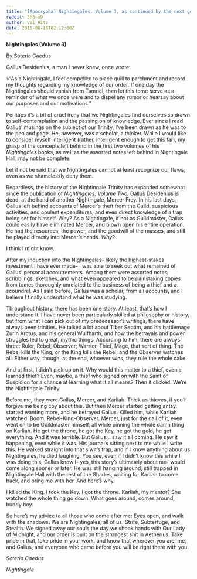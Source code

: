 ```yaml
---
title: "[Apocrypha] Nightingales, Volume 3, as continued by the next generation of the Nightingale Trinity."
reddit: 3h5rx9
author: Val_Ritz
date: 2015-08-16T02:12:00Z
---
```


**Nightingales (Volume 3)**

By Soteria Caedus

Gallus Desidenius, a man I never knew, once wrote: 

&gt;“As a Nightingale, I feel compelled to place quill to parchment and record my thoughts regarding my knowledge of our order. If one day the Nightingales should vanish from Tamriel, then let this tome serve as a reminder of what we once were and to dispel any rumor or hearsay about our purposes and our motivations.” 

Perhaps it’s a bit of cruel irony that we Nightingales find ourselves so drawn to self-contemplation and the passing on of knowledge. Ever since I read Gallus’ musings on the subject of our Trinity, I’ve been drawn as he was to the pen and page. He, however, was a scholar, a thinker. While I would like to consider myself intelligent (rather, intelligent enough to get this far), my grasp of the concepts left behind in the first two volumes of his *Nightingales* books, as well as the assorted notes left behind in Nightingale Hall, may not be complete.

Let it not be said that we Nightingales cannot at least recognize our flaws, even as we shamelessly deny them.

Regardless, the history of the Nightingale Trinity has expanded somewhat since the publication of *Nightingales, Volume Two.* Gallus Desidenius is dead, at the hand of another Nightingale, Mercer Frey. In his last days, Gallus left behind accounts of Mercer’s theft from the Guild, suspicious activities, and opulent expenditures, and even direct knowledge of a trap being set for himself. Why? As a Nightingale, if not as Guildmaster, Gallus could easily have eliminated Mercer, and blown open his entire operation. He had the resources, the power, and the goodwill of the masses, and still he played directly into Mercer’s hands. *Why?*

I think I might know.

After my induction into the Nightingales- likely the highest-stakes investment I have ever made- I was able to seek out what remained of Gallus’ personal accoutrements. Among them were assorted notes, scribblings, sketches, and what even appeared to be painstaking copies from tomes thoroughly unrelated to the business of being a thief and a scoundrel. As I said before, Gallus was a scholar, from all accounts, and I believe I finally understand what he was studying.

Throughout history, there has been one story. At least, that’s how I understand it. I have never been particularly skilled at philosophy or history, but from what I can pick out of my predecessor’s writings, there have always been trinities. He talked a lot about Tiber Septim, and his battlemage Zurin Arctus, and his general Wulfharth, and how the betrayals and power struggles led to great, mythic things. According to him, there are always three: Ruler, Rebel, Observer; Warrior, Thief, Mage, that sort of thing. The Rebel kills the King, or the King kills the Rebel, and the Observer watches all. Either way, though, at the end, whoever wins, they rule the whole cake.

And at first, I didn’t pick up on it. Why would this matter to a thief, even a learned thief? Even, maybe, a thief who signed on with the Saint of Suspicion for a chance at learning what it all means? Then it clicked.
We’re the Nightingale Trinity.

Before me, they were Gallus, Mercer, and Karliah. Thick as thieves, if you’ll forgive me being coy about this. But then Mercer started getting antsy, started wanting more, and he betrayed Gallus. Killed him, while Karliah watched. Boom. Rebel-King-Observer. Mercer, just for the gall of it, even went on to be Guildmaster himself, all while pinning the whole damn thing on Karliah. He got the throne, he got the Key, he got the gold, he got everything. And it was terrible. But Gallus… saw it all coming. He saw it happening, even while it was. His journal’s sitting next to me while I write this. He walked straight into that s’wit’s trap, and if I know anything about us Nightingales, he died laughing.
You see, even if I didn’t know this while I was doing this, Gallus knew I- yes, this story’s ultimately about me- would come along sooner or later. He was still hanging around, still trapped in Nightingale Hall with the rest of the Shades, waiting for Karliah to come back, and bring me with her. And here’s why.

I killed the King. I took the Key. I got the throne. Karliah, my mentor? She watched the whole thing go down. What goes around, comes around, buddy boy. 

So here’s my advice to all those who come after me: Eyes open, and walk with the shadows. We are Nightingales, all of us. Strife, Subterfuge, and Stealth. We signed away our souls the day we shook hands with Our Lady of Midnight, and our order is built on the strongest shit in Aetherius. Take pride in that, take pride in your work, and know that wherever you are, me, and Gallus, and everyone who came before you will be right there with you.

*Soteria Caedus*

*Nightingale*

